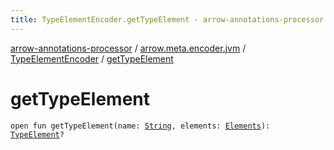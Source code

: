 ```yaml
---
title: TypeElementEncoder.getTypeElement - arrow-annotations-processor
---
```


[arrow-annotations-processor](../../index.html) / [arrow.meta.encoder.jvm](../index.html) / [TypeElementEncoder](index.html) / [getTypeElement](./get-type-element.html)

# getTypeElement

`open fun getTypeElement(name: `[`String`](https://kotlinlang.org/api/latest/jvm/stdlib/kotlin/-string/index.html)`, elements: `[`Elements`](http://docs.oracle.com/javase/6/docs/api/javax/lang/model/util/Elements.html)`): `[`TypeElement`](http://docs.oracle.com/javase/6/docs/api/javax/lang/model/element/TypeElement.html)`?`